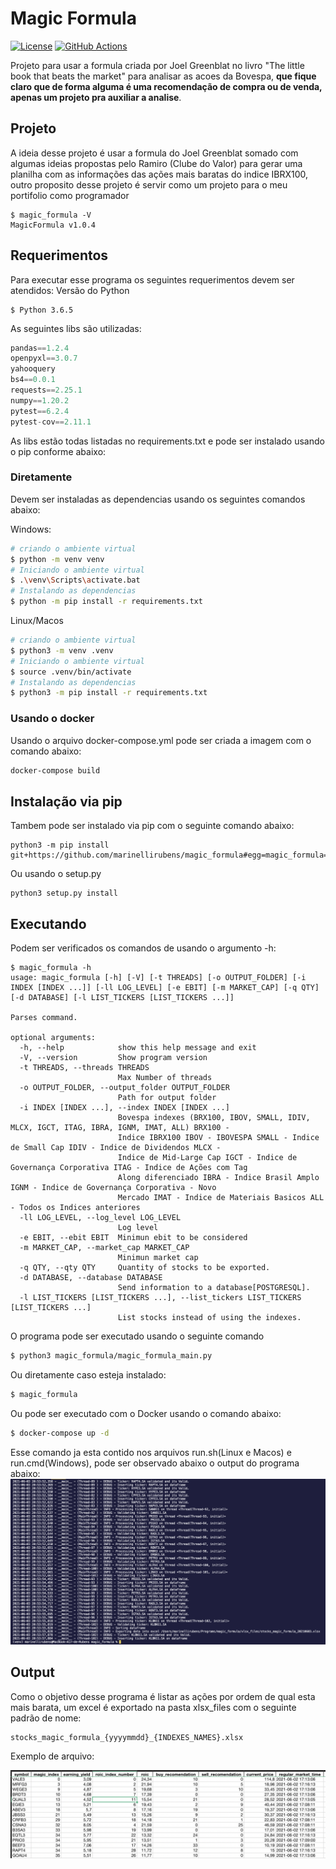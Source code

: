 # Magic Formula
[![License](https://img.shields.io/badge/License-Apache%202.0-blue.svg)](https://opensource.org/licenses/Apache-2.0)
[![GitHub Actions](https://img.shields.io/endpoint.svg?url=https%3A%2F%2Factions-badge.atrox.dev%2Fatrox%2Fsync-dotenv%2Fbadge)](https://actions-badge.atrox.dev/marinellirubens/magic_formula/goto)


Projeto para usar a formula criada por Joel Greenblat no livro "The little book that beats the market" para analisar as acoes da Bovespa, **que fique claro que de forma alguma é uma recomendação de compra ou de venda, apenas um projeto pra auxiliar a analise**.

## Projeto
A ideia desse projeto é usar a formula do Joel Greenblat somado com algumas ideias propostas pelo Ramiro (Clube do Valor) para gerar uma planilha com as informações das ações mais baratas do indice IBRX100, outro proposito desse projeto é servir como um projeto para o meu portifolio como programador

```shell
$ magic_formula -V
MagicFormula v1.0.4
```

## Requerimentos
Para executar esse programa os seguintes requerimentos devem ser atendidos:
Versão do Python
```shell
$ Python 3.6.5
```
As seguintes libs são utilizadas:
```python
pandas==1.2.4
openpyxl==3.0.7
yahooquery
bs4==0.0.1
requests==2.25.1
numpy==1.20.2
pytest==6.2.4
pytest-cov==2.11.1
```
As libs estão todas listadas no requirements.txt e pode ser instalado usando o pip conforme abaixo:

### Diretamente
Devem ser instaladas as dependencias usando os seguintes comandos abaixo: 

Windows:
```bash
# criando o ambiente virtual
$ python -m venv venv
# Iniciando o ambiente virtual
$ .\venv\Scripts\activate.bat
# Instalando as dependencias
$ python -m pip install -r requirements.txt
```

Linux/Macos
```bash
# criando o ambiente virtual
$ python3 -m venv .venv
# Iniciando o ambiente virtual
$ source .venv/bin/activate
# Instalando as dependencias
$ python3 -m pip install -r requirements.txt
```

### Usando o docker
Usando o arquivo docker-compose.yml pode ser criada a imagem com o comando abaixo:
```bash
docker-compose build
```

## Instalação via pip
Tambem pode ser instalado via pip com o seguinte comando abaixo:
```shell
python3 -m pip install git+https://github.com/marinellirubens/magic_formula#egg=magic_formula==1.0.4
```

Ou usando o setup.py
```shell
python3 setup.py install
```


## Executando
Podem ser verificados os comandos de usando o argumento -h:
```shell
$ magic_formula -h
usage: magic_formula [-h] [-V] [-t THREADS] [-o OUTPUT_FOLDER] [-i INDEX [INDEX ...]] [-ll LOG_LEVEL] [-e EBIT] [-m MARKET_CAP] [-q QTY] [-d DATABASE] [-l LIST_TICKERS [LIST_TICKERS ...]]

Parses command.

optional arguments:
  -h, --help            show this help message and exit
  -V, --version         Show program version
  -t THREADS, --threads THREADS
                        Max Number of threads
  -o OUTPUT_FOLDER, --output_folder OUTPUT_FOLDER
                        Path for output folder
  -i INDEX [INDEX ...], --index INDEX [INDEX ...]
                        Bovespa indexes (BRX100, IBOV, SMALL, IDIV, MLCX, IGCT, ITAG, IBRA, IGNM, IMAT, ALL) BRX100 -
                        Indice IBRX100 IBOV - IBOVESPA SMALL - Indice de Small Cap IDIV - Indice de Dividendos MLCX -
                        Indice de Mid-Large Cap IGCT - Indice de Governança Corporativa ITAG - Indice de Ações com Tag
                        Along diferenciado IBRA - Indice Brasil Amplo IGNM - Indice de Governança Corporativa - Novo
                        Mercado IMAT - Indice de Materiais Basicos ALL - Todos os Indices anteriores
  -ll LOG_LEVEL, --log_level LOG_LEVEL
                        Log level
  -e EBIT, --ebit EBIT  Minimun ebit to be considered
  -m MARKET_CAP, --market_cap MARKET_CAP
                        Minimun market cap
  -q QTY, --qty QTY     Quantity of stocks to be exported.
  -d DATABASE, --database DATABASE
                        Send information to a database[POSTGRESQL].
  -l LIST_TICKERS [LIST_TICKERS ...], --list_tickers LIST_TICKERS [LIST_TICKERS ...]
                        List stocks instead of using the indexes.
```

O programa pode ser executado usando o seguinte comando
```bash
$ python3 magic_formula/magic_formula_main.py
```
Ou diretamente caso esteja instalado:
```bash
$ magic_formula 
```

Ou pode ser executado com o Docker usando o comando abaixo:
```bash
$ docker-compose up -d
```

Esse comando ja esta contido nos arquivos run.sh(Linux e Macos) e run.cmd(Windows), pode ser observado abaixo o output do programa abaixo:
![program_running](img/program_running.png "program_running")


## Output
Como o objetivo desse programa é listar as ações por ordem de qual esta mais barata, um excel é exportado na pasta xlsx_files com o seguinte padrão de nome:
```
stocks_magic_formula_{yyyymmdd}_{INDEXES_NAMES}.xlsx
```
Exemplo de arquivo:

![exemplo_planilha](img/exemplo_planilha.png "exemplo_planilha")
